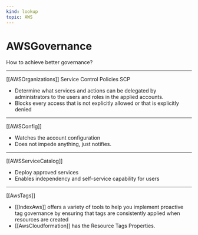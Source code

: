 ```yaml
---
kind: lookup
topic: AWS
---
```


# AWSGovernance

How to achieve better governance?

___

[[AWSOrganizations]] Service Control Policies SCP

- Determine what services and actions can be delegated by administrators to the users and roles in the applied accounts.
- Blocks every access that is not explicitly allowed or that is explicitly denied

___

[[AWSConfig]]

- Watches the account configuration
- Does not impede anything, just notifies.

___

[[AWSServiceCatalog]]

- Deploy approved services
- Enables independency and self-service capability for users

___

[[AwsTags]]

- [[IndexAws]] offers a variety of tools to help you implement proactive tag governance by ensuring that tags are consistently applied when resources are created
- [[AwsCloudformation]] has the Resource Tags Properties.
